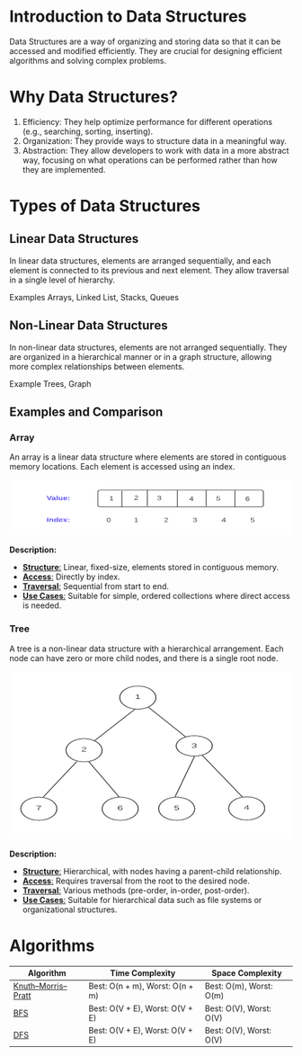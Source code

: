# Introduction to Data Structures

Data Structures are a way of organizing and storing data so that it can be accessed and modified efficiently. They are crucial for designing efficient algorithms and solving complex problems.

# Why Data Structures?

1. Efficiency: They help optimize performance for different operations (e.g., searching, sorting, inserting).
2. Organization: They provide ways to structure data in a meaningful way.
3. Abstraction: They allow developers to work with data in a more abstract way, focusing on what operations can be performed rather than how they are implemented.

# Types of Data Structures

## Linear Data Structures

In linear data structures, elements are arranged sequentially, and each element is connected to its previous and next element. They allow traversal in a single level of hierarchy.

Examples Arrays, Linked List, Stacks, Queues

## Non-Linear Data Structures

In non-linear data structures, elements are not arranged sequentially. They are organized in a hierarchical manner or in a graph structure, allowing more complex relationships between elements.

Example Trees, Graph

## Examples and Comparison

### Array

An array is a linear data structure where elements are stored in contiguous memory locations. Each element is accessed using an index.

<img src="assets/Array.png" alt="Array Diagram" width="500" height="100">

**Description:**

- <u>**Structure**:</u> Linear, fixed-size, elements stored in contiguous memory.
- <u>**Access**:</u> Directly by index.
- <u>**Traversal**:</u> Sequential from start to end.
- <u>**Use Cases**:</u> Suitable for simple, ordered collections where direct access is needed.

### Tree

A tree is a non-linear data structure with a hierarchical arrangement. Each node can have zero or more child nodes, and there is a single root node.

<img src="assets/Tree.png" alt="Array Diagram" width="500" height="300">

**Description:**

- <u>**Structure**:</u> Hierarchical, with nodes having a parent-child relationship.
- <u>**Access**:</u> Requires traversal from the root to the desired node.
- <u>**Traversal**:</u> Various methods (pre-order, in-order, post-order).
- <u>**Use Cases**:</u> Suitable for hierarchical data such as file systems or organizational structures.

# Algorithms

| Algorithm                   | Time Complexity                 | Space Complexity        |
| --------------------------- | ------------------------------- | ----------------------- |
| [ Knuth–Morris–Pratt ](KMP) | Best: O(n + m), Worst: O(n + m) | Best: O(m), Worst: O(m) |
| [BFS ](GraphTraversal)      | Best: O(V + E), Worst: O(V + E) | Best: O(V), Worst: O(V) |
| [DFS](GraphTraversal)       | Best: O(V + E), Worst: O(V + E) | Best: O(V), Worst: O(V) |

